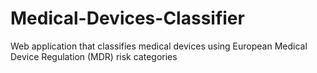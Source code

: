 # Medical-Devices-Classifier
Web application that classifies medical devices using European Medical Device Regulation (MDR) risk categories
